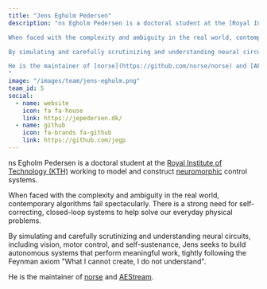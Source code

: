 ```yaml
---
title: "Jens Egholm Pedersen"
description: "ns Egholm Pedersen is a doctoral student at the [Royal Institute of Technology (KTH)](https://www.kth.se/profile/jeped/) working to model and construct [neuromorphic](https://en.wikipedia.org/wiki/Neuromorphic_engineering) control systems.

When faced with the complexity and ambiguity in the real world, contemporary algorithms fail spectacularly. There is a strong need for self-correcting, closed-loop systems to help solve our everyday physical problems.

By simulating and carefully scrutinizing and understanding neural circuits, including vision, motor control, and self-sustenance, Jens seeks to build autonomous systems that perform meaningful work, tightly following the Feynman axiom 'What I cannot create, I do not understand'.

He is the maintainer of [norse](https://github.com/norse/norse) and [AEStream](https:github.com/norse/aestream).
"
image: "/images/team/jens-egholm.png"
team_id: 5
social:
  - name: website
    icon: fa fa-house
    link: https://jepedersen.dk/
  - name: github
    icon: fa-brands fa-github
    link: https://github.com/jegp
---
```


ns Egholm Pedersen is a doctoral student at the [Royal Institute of Technology (KTH)](https://www.kth.se/profile/jeped/) working to model and construct [neuromorphic](https://en.wikipedia.org/wiki/Neuromorphic_engineering) control systems.

When faced with the complexity and ambiguity in the real world, contemporary algorithms fail spectacularly. There is a strong need for self-correcting, closed-loop systems to help solve our everyday physical problems.

By simulating and carefully scrutinizing and understanding neural circuits, including vision, motor control, and self-sustenance, Jens seeks to build autonomous systems that perform meaningful work, tightly following the Feynman axiom "What I cannot create, I do not understand".

He is the maintainer of [norse](https://github.com/norse/norse) and [AEStream](https:github.com/norse/aestream).
